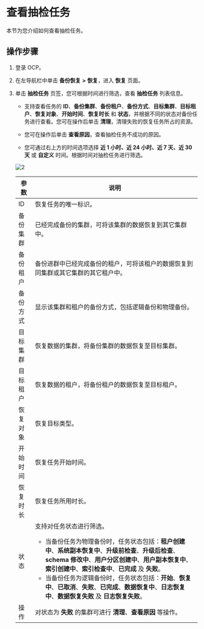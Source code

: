 # 查看抽检任务

本节为您介绍如何查看抽检任务。

## 操作步骤

1. 登录 OCP。

2. 在左导航栏中单击 **备份恢复** **\>** **恢复**，进入 **恢复** 页面。

3. 单击 **抽检任务** 页签，您可根据时间进行筛选，查看 **抽检任务** 列表信息。

    * 支持查看任务的 **ID**、**备份集群**、**备份租户**、**备份方式**、**目标集群**、**目标租户**、**恢复对象**、**开始时间**、**恢复时长** 和 **状态**，并根据不同的状态对备份任务进行查看。您可在操作后单击 **清理**，清理失败的恢复任务所占的资源。

    * 您可在操作后单击 **查看原因**，查看抽检任务不成功的原因。

    * 您可通过右上方的时间选项选择 **近 1 小时、近 24 小时、近 7 天、近 30 天** 或 **自定义** 时间。根据时间对抽检任务进行筛选。

    ![2](https://obbusiness-private.oss-cn-shanghai.aliyuncs.com/doc/img/ocp/422/OAS/sampling-task-1.png)

    | **参数** | **说明** |
    | --- | --- |
    | ID | 恢复任务的唯一标识。 |
    | 备份集群 | 已经完成备份的集群，可将该集群的数据恢复到其它集群中。 |
    | 备份租户 | 备份进群中已经完成备份的租户，可将该租户的数据恢复到同集群或其它集群的其它租户中。 |
    | 备份方式 | 显示该集群和租户的备份方式，包括逻辑备份和物理备份。 |
    | 目标集群 | 恢复数据的集群，将备份集群的数据恢复至目标集群。 |
    | 目标租户 | 恢复数据的租户，将备份租户的数据恢复至目标租户。 |
    | 恢复对象 | 恢复目标类型。 |
    | 开始时间 | 恢复任务开始时间。 |
    | 恢复时长 | 恢复任务所用时长。 |
    | 状态 | 支持对任务状态进行筛选。<ul><li>当备份任务为物理备份时，任务状态包括：**租户创建中**、**系统副本恢复中**、**升级前检查**、**升级后检查**、**schema 修改中**、**用户分区创建中**、**用户副本恢复中**、**索引创建中**、**索引检查中**、**已完成** 及 **失败**。</li><li>当备份任务为逻辑备份时，任务状态包括：**开始**、**恢复中**、**已取消**、**失败**、**已完成**、**数据恢复中**、**日志恢复中**、**数据恢复失败** 及 **日志恢复失败**。</li></ul>|
    | 操作 | 对状态为 **失败** 的集群可进行 **清理**、**查看原因** 等操作。 |
